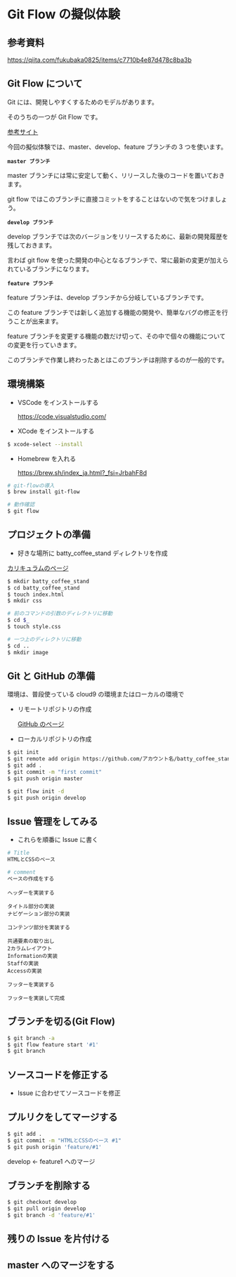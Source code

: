 # Git Flow の擬似体験

## 参考資料

https://qiita.com/fukubaka0825/items/c7710b4e87d478c8ba3b

## Git Flow について

Git には、開発しやすくするためのモデルがあります。

そのうちの一つが Git Flow です。

[参考サイト](https://www.sejuku.net/blog/74224)

今回の擬似体験では、master、develop、feature ブランチの 3 つを使います。

**`master ブランチ`**

master ブランチには常に安定して動く、リリースした後のコードを置いておきます。

git flow ではこのブランチに直接コミットをすることはないので気をつけましょう。

**`develop ブランチ`**

develop ブランチでは次のバージョンをリリースするために、最新の開発履歴を残しておきます。

言わば git flow を使った開発の中心となるブランチで、常に最新の変更が加えられているブランチになります。

**`feature ブランチ`**

feature ブランチは、develop ブランチから分岐しているブランチです。

この feature ブランチでは新しく追加する機能の開発や、簡単なバグの修正を行うことが出来ます。

feature ブランチを変更する機能の数だけ切って、その中で個々の機能についての変更を行っていきます。

このブランチで作業し終わったあとはこのブランチは削除するのが一般的です。

## 環境構築

- VSCode をインストールする

  https://code.visualstudio.com/

- XCode をインストールする

```zsh
$ xcode-select --install
```

- Homebrew を入れる

  https://brew.sh/index_ja.html?_fsi=JrbahF8d

```zsh
# git-flowの導入
$ brew install git-flow

# 動作確認
$ git flow
```

## プロジェクトの準備

- 好きな場所に batty_coffee_stand ディレクトリを作成

[カリキュラムのページ](https://tech-boost.jp/common/books/344)

```zsh
$ mkdir batty_coffee_stand
$ cd batty_coffee_stand
$ touch index.html
$ mkdir css

# 前のコマンドの引数のディレクトリに移動
$ cd $_
$ touch style.css

# 一つ上のディレクトリに移動
$ cd ..
$ mkdir image

```

## Git と GitHub の準備

環境は、普段使っている cloud9 の環境またはローカルの環境で

- リモートリポジトリの作成

  [GitHub のページ](https://github.com/)

- ローカルリポジトリの作成

```zsh
$ git init
$ git remote add origin https://github.com/アカウント名/batty_coffee_stand.git
$ git add .
$ git commit -m "first commit"
$ git push origin master
```

```zsh
$ git flow init -d
$ git push origin develop
```

## Issue 管理をしてみる

- これらを順番に Issue に書く

```zsh
# Title
HTMLとCSSのベース

# comment
ベースの作成をする
```

```
ヘッダーを実装する

タイトル部分の実装
ナビゲーション部分の実装
```

```
コンテンツ部分を実装する

共通要素の取り出し
2カラムレイアウト
Informationの実装
Staffの実装
Accessの実装
```

```
フッターを実装する

フッターを実装して完成
```

## ブランチを切る(Git Flow)

```zsh
$ git branch -a
$ git flow feature start '#1'
$ git branch
```

## ソースコードを修正する

- Issue に合わせてソースコードを修正

## プルリクをしてマージする

```zsh
$ git add .
$ git commit -m "HTMLとCSSのベース #1"
$ git push origin 'feature/#1'
```

develop <- feature1 へのマージ

## ブランチを削除する

```zsh
$ git checkout develop
$ git pull origin develop
$ git branch -d 'feature/#1'
```

## 残りの Issue を片付ける

## master へのマージをする
